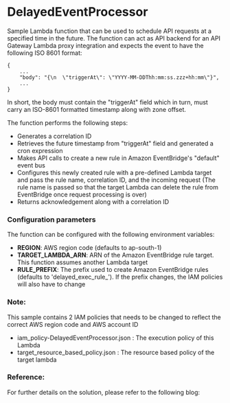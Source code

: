 # DelayedEventProcessor
Sample Lambda function that can be used to schedule API requests at a specified time in the future.
The function can act as API backend for an API Gateway Lambda proxy integration and expects the event to have the following ISO 8601 format:

```
{
    ...
    "body": "{\n  \"triggerAt\": \"YYYY-MM-DDThh:mm:ss.zzz+hh:mm\"}",
    ...
}
```

In short, the body must contain the "triggerAt" field which in turn, must carry an ISO-8601 formatted timestamp along with zone offset.

The function performs the following steps:
- Generates a correlation ID
- Retrieves the future timestamp from "triggerAt" field and generated a cron expression
- Makes API calls to create a new rule in Amazon EventBridge's "default" event bus
- Configures this newly created rule with a pre-defined Lambda target and pass the rule name, correlation ID, and the incoming request 
  (The rule name is passed so that the target Lambda can delete the rule from EventBridge once request processing is over)
- Returns acknowledgement along with a correlation ID 

### Configuration parameters
The function can be configured with the following environment variables:
- **REGION**: AWS region code (defaults to ap-south-1)
- **TARGET_LAMBDA_ARN**: ARN of the Amazon EventBridge rule target. This function assumes another Lambda target 
- **RULE_PREFIX**: The prefix used to create Amazon EventBridge rules (defaults to 'delayed_exec_rule_'). If the prefix changes, the IAM policies will also have to change


### Note: 
This sample contains 2 IAM policies that needs to be changed to reflect the correct AWS region code and AWS account ID
- iam_policy-DelayedEventProcessor.json : The execution policy of this Lambda
- target_resource_based_policy.json : The resource based policy of the target lambda

### Reference:
For further details on the solution, please refer to the following blog:  
